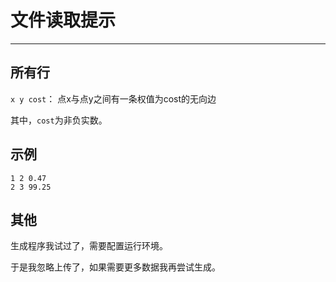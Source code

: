 # 文件读取提示

---

## 所有行
`x y cost`： 点x与点y之间有一条权值为cost的无向边

其中，`cost`为非负实数。

## 示例
```
1 2 0.47
2 3 99.25
```

## 其他
生成程序我试过了，需要配置运行环境。

于是我忽略上传了，如果需要更多数据我再尝试生成。